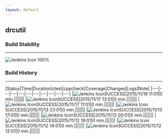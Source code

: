 ```yaml
---
layout: default
---
```

## drcutil
### Build Stability
___
![Jenkins Icon](http://jenkinshrg.github.io/images/48x48/health-80plus.png)
100%
  
### Build History
___
|Status|Time|Duration|<span class='badge'>ctest</span>|<span class='badge'>cppcheck</span>|Coverage|Changes|Logs|Note|
|---|---|---|---|---|---|---|---|---|---|
|![Jenkins Icon](http://jenkinshrg.github.io/images/24x24/blue.png)SUCCESS|2015/11/19 11:01|0 min.|||||||
|![Jenkins Icon](http://jenkinshrg.github.io/images/24x24/blue.png)SUCCESS|2015/11/17 13:01|0 min.|||||||
|![Jenkins Icon](http://jenkinshrg.github.io/images/24x24/blue.png)SUCCESS|2015/11/17 11:01|0 min.|||||||
|![Jenkins Icon](http://jenkinshrg.github.io/images/24x24/blue.png)SUCCESS|2015/11/13 23:01|0 min.|||||||
|![Jenkins Icon](http://jenkinshrg.github.io/images/24x24/blue.png)SUCCESS|2015/11/13 17:01|0 min.|||||||
|![Jenkins Icon](http://jenkinshrg.github.io/images/24x24/blue.png)SUCCESS|2015/11/13 00:01|0 min.|||||||
|![Jenkins Icon](http://jenkinshrg.github.io/images/24x24/blue.png)SUCCESS|2015/11/12 19:01|0 min.|||||||
|![Jenkins Icon](http://jenkinshrg.github.io/images/24x24/blue.png)SUCCESS|2015/11/12 14:01|0 min.|||||||
|![Jenkins Icon](http://jenkinshrg.github.io/images/24x24/blue.png)SUCCESS|2015/11/12 12:01|0 min.|||||||
